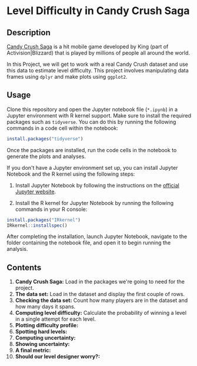 # Level Difficulty in Candy Crush Saga
## Description
[Candy Crush Saga](https://www.king.com/game/candycrush) is a hit mobile game developed by King (part of Activision|Blizzard) that is played by millions of people all around the world.

In this Project, we will get to work with a real Candy Crush dataset and use this data to estimate level difficulty. This project involves manipulating data frames using `dplyr` and make plots using `ggplot2`.
## Usage
Clone this repository and open the Jupyter notebook file (`*.ipynb`) in a Jupyter environment with R kernel support. Make sure to install the required packages such as `tidyverse`. You can do this by running the following commands in a code cell within the notebook:
``` r
install.packages("tidyverse")
```
Once the packages are installed, run the code cells in the notebook to generate the plots and analyses.

If you don't have a Jupyter environment set up, you can install Jupyter Notebook and the R kernel using the following steps:

1. Install Jupyter Notebook by following the instructions on the [official Jupyter website](https://jupyter.org/install).

2. Install the R kernel for Jupyter Notebook by running the following commands in your R console:
``` r 
install.packages("IRkernel")
IRkernel::installspec()
```
After completing the installation, launch Jupyter Notebook, navigate to the folder containing the notebook file, and open it to begin running the analysis.
## Contents
1. **Candy Crush Saga:** Load in the packages we're going to need for the project.
2. **The data set:** Load in the dataset and display the first couple of rows. 
3. **Checking the data set:** Count how many players are in the dataset and how many days it spans.
4. **Computing level difficulty:** Calculate the probability of winning a level in a single attempt for each level.
5. **Plotting difficulty profile:**
6. **Spotting hard levels:**
7. **Computing uncertainty:**
8. **Showing uncertainty:**
9. **A final metric:**
10. **Should our level designer worry?:**